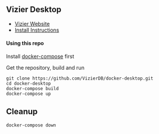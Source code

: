 ## Vizier Desktop

- [Vizier Website](https://vizierdb.info)
- [Install Instructions](https://github.com/VizierDB/web-ui/wiki/Desktop-Install)

#### Using this repo

Install [docker-compose](https://docs.docker.com/compose/) first

Get the repository, build and run
```
git clone https://github.com/VizierDB/docker-desktop.git
cd docker-desktop
docker-compose build
docker-compose up
```

## Cleanup

```
docker-compose down
```

